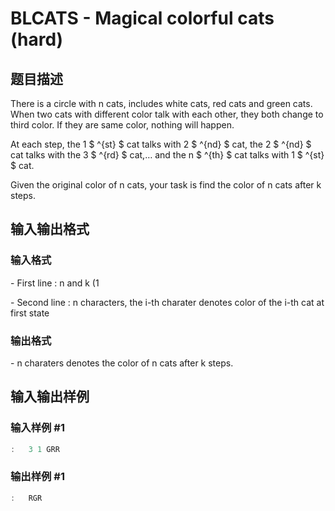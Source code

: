 # BLCATS - Magical colorful cats (hard)

## 题目描述

There is a circle with n cats, includes white cats, red cats and green cats. When two cats with different color talk with each other, they both change to third color. If they are same color, nothing will happen.

At each step, the 1 $ ^{st} $ cat talks with 2 $ ^{nd} $ cat, the 2 $ ^{nd} $ cat talks with the 3 $ ^{rd} $ cat,… and the n $ ^{th} $ cat talks with 1 $ ^{st} $ cat.

Given the original color of n cats, your task is find the color of n cats after k steps.

## 输入输出格式

### 输入格式

\- First line : n and k (1

\- Second line : n characters, the i-th charater denotes color of the i-th cat at first state

### 输出格式

\- n charaters denotes the color of n cats after k steps.

## 输入输出样例

### 输入样例 #1

```cpp
:	3 1	GRR
```


### 输出样例 #1

```cpp
:	RGR
```


